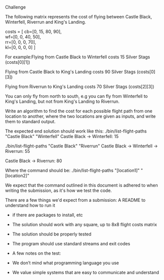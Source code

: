 Challenge

The following matrix represents the cost of flying between Castle Black, Winterfell, Riverrun and King's Landing.

costs = [
    cb=[0, 15, 80, 90],  
    wf=[0, 0, 40, 50],  
    rr=[0, 0, 0, 70],  
    kl=[0, 0, 0, 0]
]

For example:Flying from Castle Black to Winterfell costs 15 Silver Stags (costs[0][1])

Flying from Castle Black to King's Landing costs 90 Silver Stags (costs[0][3])

Flying from Riverrun to King's Landing costs 70 Silver Stags (costs[2][3])

You can only fly from north to south, e.g you can fly from Winterfell to King's Landing, but not from King's Landing to Riverrun.

Write an algorithm to find the cost for each possible flight path from one location to another, where the two locations are given as inputs, and write them to standard output.

The expected end solution should work like this:
./bin/list-flight-paths "Castle Black" "Winterfell" 
Castle Black -> Winterfell: 15

./bin/list-flight-paths "Castle Black" "Riverrun"
Castle Black -> Winterfell -> Riverrun: 55

Castle Black -> Riverrun: 80

Where the command should be:
./bin/list-flight-paths "[location1]" "[location2]"

We expect that the command outlined in this document is adhered to when writing the submission, as it's how we test the code.

There are a few things we'd expect from a submission:
A README to understand how to run it
- if there are packages to install, etc
- The solution should work with any square, up to 8x8 flight costs matrix
- The solution should be properly tested
- The program should use standard streams and exit codes

- A few notes on the test:
- We don’t mind what programming language you use
- We value simple systems that are easy to communicate and understand
